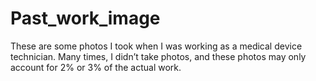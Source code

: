 # Past_work_image
These are some photos I took when I was working as a medical device technician. Many times, I didn’t take photos, and these photos may only account for 2% or 3% of the actual work.
